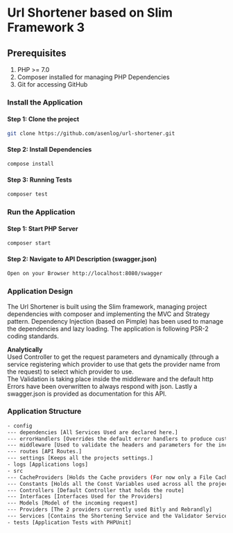 # Url Shortener based on Slim Framework 3

## Prerequisites
1. PHP >= 7.0
2. Composer installed for managing PHP Dependencies
3. Git for accessing GitHub

### Install the Application

#### Step 1: Clone the project
```bash
git clone https://github.com/asenlog/url-shortener.git
```
#### Step 2: Install Dependencies
```bash
compose install
```
#### Step 3: Running Tests
```bash
composer test
```

### Run the Application

#### Step 1: Start PHP Server
```bash
composer start
```

#### Step 2: Navigate to API Description (swagger.json)
```bash
Open on your Browser http://localhost:8080/swagger
```

### Application Design
 The Url Shortener is built using the Slim framework, managing project dependencies with composer and implementing the MVC and Strategy pattern. Dependency Injection (based on Pimple) has been used to manage the
 dependencies and lazy loading. The application is following PSR-2 coding standards.
 
 **Analytically** <br />
 Used Controller to get the request parameters and dynamically
 (through a service registering which provider to use that gets the provider name from the request)
 to select which provider to use. <br />
 The Validation is taking place inside the middleware and the default http Errors have been overwritten
 to always respond with json.
 Lastly a swagger.json is provided as documentation for this API.
 
 ### Application Structure
 ```bash
 - config
 --- dependencies [All Services Used are declared here.]
 --- errorHandlers [Overrides the default error handlers to produce custom responses.]
 --- middleware [Used to validate the headers and parameters for the incoming request.]
 --- routes [API Routes.]
 --- settings [Keeps all the projects settings.]
 - logs [Applications logs]
 - src
 --- CacheProviders [Holds the Cache providers (For now only a File Cache Provider)]
 --- Constants [Holds all the Const Variables used across all the project as a central point of reference] 
 --- Controllers [Default Controller that holds the route]
 --- Interfaces [Interfaces Used for the Providers]
 --- Models [Model of the incoming request] 
 --- Providers [The 2 providers currently used Bitly and Rebrandly] 
 --- Services [Contains the Shortening Service and the Validator Service Used]
 - tests [Application Tests with PHPUnit] 
 ```
